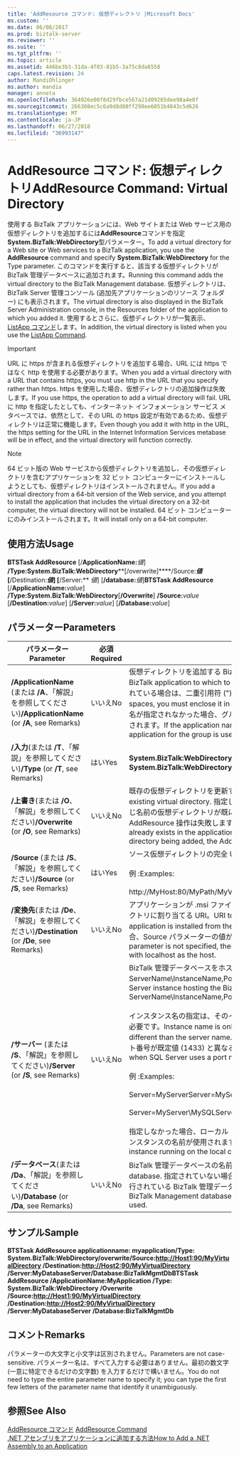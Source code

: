 ```yaml
---
title: 'AddResource コマンド: 仮想ディレクトリ |Microsoft Docs'
ms.custom: ''
ms.date: 06/08/2017
ms.prod: biztalk-server
ms.reviewer: ''
ms.suite: ''
ms.tgt_pltfrm: ''
ms.topic: article
ms.assetid: 446be3b3-31da-4f03-81b5-3a75c8da6558
caps.latest.revision: 24
author: MandiOhlinger
ms.author: mandia
manager: anneta
ms.openlocfilehash: 364926e00f8d29fbce567a21d09265dee98a4e0f
ms.sourcegitcommit: 266308ec5c6a9d8d80ff298ee6051b4843c5d626
ms.translationtype: MT
ms.contentlocale: ja-JP
ms.lasthandoff: 06/27/2018
ms.locfileid: "36993147"
---
```

# <a name="addresource-command-virtual-directory"></a><span data-ttu-id="9c385-102">AddResource コマンド: 仮想ディレクトリ</span><span class="sxs-lookup"><span data-stu-id="9c385-102">AddResource Command: Virtual Directory</span></span>
<span data-ttu-id="9c385-103">使用する BizTalk アプリケーションには、Web サイトまたは Web サービス用の仮想ディレクトリを追加するには**AddResource**コマンドを指定**System.BizTalk:WebDirectory**型パラメーター。</span><span class="sxs-lookup"><span data-stu-id="9c385-103">To add a virtual directory for a Web site or Web services to a BizTalk application, you use the **AddResource** command and specify **System.BizTalk:WebDirectory** for the Type parameter.</span></span> <span data-ttu-id="9c385-104">このコマンドを実行すると、該当する仮想ディレクトリが BizTalk 管理データベースに追加されます。</span><span class="sxs-lookup"><span data-stu-id="9c385-104">Running this command adds the virtual directory to the BizTalk Management database.</span></span> <span data-ttu-id="9c385-105">仮想ディレクトリは、BizTalk Server 管理コンソール (追加先アプリケーションのリソース フォルダー) にも表示されます。</span><span class="sxs-lookup"><span data-stu-id="9c385-105">The virtual directory is also displayed in the BizTalk Server Administration console, in the Resources folder of the application to which you added it.</span></span> <span data-ttu-id="9c385-106">使用するとさらに、仮想ディレクトリが一覧表示、 [ListApp コマンド](../core/listapp-command.md)します。</span><span class="sxs-lookup"><span data-stu-id="9c385-106">In addition, the virtual directory is listed when you use the [ListApp Command](../core/listapp-command.md).</span></span>  
  
> [!IMPORTANT]
>  <span data-ttu-id="9c385-107">URL に https が含まれる仮想ディレクトリを追加する場合、URL には https ではなく http を使用する必要があります。</span><span class="sxs-lookup"><span data-stu-id="9c385-107">When you add a virtual directory with a URL that contains https, you must use http in the URL that you specify rather than https.</span></span> <span data-ttu-id="9c385-108">https を使用した場合、仮想ディレクトリの追加操作は失敗します。</span><span class="sxs-lookup"><span data-stu-id="9c385-108">If you use https, the operation to add a virtual directory will fail.</span></span> <span data-ttu-id="9c385-109">URL に http を指定したとしても、インターネット インフォメーション サービス メタベースでは、依然として、その URL の https 設定が有効であるため、仮想ディレクトリは正常に機能します。</span><span class="sxs-lookup"><span data-stu-id="9c385-109">Even though you add it with http in the URL, the https setting for the URL in the Internet Information Services metabase will be in effect, and the virtual directory will function correctly.</span></span>  
  
> [!NOTE]
>  <span data-ttu-id="9c385-110">64 ビット版の Web サービスから仮想ディレクトリを追加し、その仮想ディレクトリを含むアプリケーションを 32 ビット コンピューターにインストールしようとしても、仮想ディレクトリはインストールされません。</span><span class="sxs-lookup"><span data-stu-id="9c385-110">If you add a virtual directory from a 64-bit version of the Web service, and you attempt to install the application that includes the virtual directory on a 32-bit computer, the virtual directory will not be installed.</span></span> <span data-ttu-id="9c385-111">64 ビット コンピューターにのみインストールされます。</span><span class="sxs-lookup"><span data-stu-id="9c385-111">It will  install only on a 64-bit computer.</span></span>  
  
## <a name="usage"></a><span data-ttu-id="9c385-112">使用方法</span><span class="sxs-lookup"><span data-stu-id="9c385-112">Usage</span></span>  
 <span data-ttu-id="9c385-113">**BTSTask AddResource** [/**ApplicationName:**<em>値</em>] **/Type:System.BizTalk:WebDirectory****[/overwrite]****/Source:**<em>値</em>[**/Destination:**<em>値</em>] [**/Server:** <em>値</em>] [**/database:**<em>値</em>]</span><span class="sxs-lookup"><span data-stu-id="9c385-113">**BTSTask AddResource** [/**ApplicationName:**<em>value</em>] **/Type:System.BizTalk:WebDirectory**[**/Overwrite**] **/Source:**<em>value</em> [**/Destination:**<em>value</em>] [**/Server:**<em>value</em>] [**/Database:**<em>value</em>]</span></span>  
  
## <a name="parameters"></a><span data-ttu-id="9c385-114">パラメーター</span><span class="sxs-lookup"><span data-stu-id="9c385-114">Parameters</span></span>  
  
|                   <span data-ttu-id="9c385-115">パラメーター</span><span class="sxs-lookup"><span data-stu-id="9c385-115">Parameter</span></span>                   | <span data-ttu-id="9c385-116">必須</span><span class="sxs-lookup"><span data-stu-id="9c385-116">Required</span></span> |                                                                                                                                                                                                                                                         <span data-ttu-id="9c385-117">値</span><span class="sxs-lookup"><span data-stu-id="9c385-117">Value</span></span>                                                                                                                                                                                                                                                          |
|-----------------------------------------------|----------|------------------------------------------------------------------------------------------------------------------------------------------------------------------------------------------------------------------------------------------------------------------------------------------------------------------------------------------------------------------------------------------------------------------------------------------------------------------------------------------------------------------------|
| <span data-ttu-id="9c385-118">**/ApplicationName** (または **/A**、「解説」を参照してください)</span><span class="sxs-lookup"><span data-stu-id="9c385-118">**/ApplicationName** (or **/A**, see Remarks)</span></span> |    <span data-ttu-id="9c385-119">いいえ</span><span class="sxs-lookup"><span data-stu-id="9c385-119">No</span></span>    |                                                                                                                                <span data-ttu-id="9c385-120">仮想ディレクトリを追加する BizTalk アプリケーションの名前。</span><span class="sxs-lookup"><span data-stu-id="9c385-120">Name of the BizTalk application to which to add the virtual directory.</span></span> <span data-ttu-id="9c385-121">名前にスペースが含まれている場合は、二重引用符 (") で囲む必要があります。</span><span class="sxs-lookup"><span data-stu-id="9c385-121">If the name includes spaces, you must enclose it in double quotation marks (").</span></span> <span data-ttu-id="9c385-122">アプリケーション名が指定されなかった場合、グループの既定の BizTalk アプリケーションが使用されます。</span><span class="sxs-lookup"><span data-stu-id="9c385-122">If the application name is not specified, the default BizTalk application for the group is used.</span></span>                                                                                                                                 |
|      <span data-ttu-id="9c385-123">**/入力**(または **/T**、「解説」を参照してください)</span><span class="sxs-lookup"><span data-stu-id="9c385-123">**/Type** (or **/T**, see Remarks)</span></span>       |   <span data-ttu-id="9c385-124">はい</span><span class="sxs-lookup"><span data-stu-id="9c385-124">Yes</span></span>    |                                                                                                                                                                                                                          <span data-ttu-id="9c385-125">**System.BizTalk:WebDirectory** (この値小文字は区別されません)。</span><span class="sxs-lookup"><span data-stu-id="9c385-125">**System.BizTalk:WebDirectory** (This value is not case-sensitive.)</span></span>                                                                                                                                                                                                                           |
|    <span data-ttu-id="9c385-126">**/上書き**(または **/O**、「解説」を参照してください)</span><span class="sxs-lookup"><span data-stu-id="9c385-126">**/Overwrite** (or **/O**, see Remarks)</span></span>    |    <span data-ttu-id="9c385-127">いいえ</span><span class="sxs-lookup"><span data-stu-id="9c385-127">No</span></span>    |                                                                                                                                               <span data-ttu-id="9c385-128">既存の仮想ディレクトリを更新するためのオプション。</span><span class="sxs-lookup"><span data-stu-id="9c385-128">Option to update an existing virtual directory.</span></span> <span data-ttu-id="9c385-129">指定しなかった場合、追加する仮想ディレクトリと同じ名前の仮想ディレクトリが既にアプリケーションに存在した場合、AddResource 操作は失敗します。</span><span class="sxs-lookup"><span data-stu-id="9c385-129">If not specified, and a virtual directory already exists in the application that has the same name as the virtual directory being added, the AddResource operation fails.</span></span>                                                                                                                                                |
|     <span data-ttu-id="9c385-130">**/Source** (または **/S**、「解説」を参照してください)</span><span class="sxs-lookup"><span data-stu-id="9c385-130">**/Source** (or **/S**, see Remarks)</span></span>      |   <span data-ttu-id="9c385-131">はい</span><span class="sxs-lookup"><span data-stu-id="9c385-131">Yes</span></span>    |                                                                                                                                                                                                 <span data-ttu-id="9c385-132">ソース仮想ディレクトリの完全 URI。</span><span class="sxs-lookup"><span data-stu-id="9c385-132">Full URI of the source virtual directory.</span></span><br /><br /> <span data-ttu-id="9c385-133">例 :</span><span class="sxs-lookup"><span data-stu-id="9c385-133">Examples:</span></span><br /><br /> http://MyHost:80/MyPath/MyVirtualDirectory                                                                                                                                                                                                 |
|  <span data-ttu-id="9c385-134">**/変換先**(または **/De**、「解説」を参照してください)</span><span class="sxs-lookup"><span data-stu-id="9c385-134">**/Destination** (or **/De**, see Remarks)</span></span>   |    <span data-ttu-id="9c385-135">いいえ</span><span class="sxs-lookup"><span data-stu-id="9c385-135">No</span></span>    |                                                                                                                                                    <span data-ttu-id="9c385-136">アプリケーションが .msi ファイルからインストールされたときに、仮想ディレクトリに割り当てる URI。</span><span class="sxs-lookup"><span data-stu-id="9c385-136">URI to be assigned to the virtual directory when the application is installed from the .msi file.</span></span> <span data-ttu-id="9c385-137">このパラメーターを指定しなかった場合、Source パラメーターの値が localhost と組み合わせて使用されます。</span><span class="sxs-lookup"><span data-stu-id="9c385-137">If this parameter is not specified, then the value of the Source parameter is used with localhost as the host.</span></span>                                                                                                                                                    |
|     <span data-ttu-id="9c385-138">**/サーバー** (または **/S**、「解説」を参照してください)</span><span class="sxs-lookup"><span data-stu-id="9c385-138">**/Server** (or **/S**, see Remarks)</span></span>      |    <span data-ttu-id="9c385-139">いいえ</span><span class="sxs-lookup"><span data-stu-id="9c385-139">No</span></span>    | <span data-ttu-id="9c385-140">BizTalk 管理データベースをホストする SQL Server インスタンスの名前。ServerName\InstanceName,Port の形式で指定します。</span><span class="sxs-lookup"><span data-stu-id="9c385-140">Name of the SQL Server instance hosting the BizTalk Management database, in the form ServerName\InstanceName,Port.</span></span><br /><br /> <span data-ttu-id="9c385-141">インスタンス名の指定は、そのインスタンス名がサーバー名と異なる場合にのみ必要です。</span><span class="sxs-lookup"><span data-stu-id="9c385-141">Instance name is only required when the instance name is different than the server name.</span></span> <span data-ttu-id="9c385-142">ポートの指定は、SQL Server で使用するポート番号が既定値 (1433) と異なる場合にのみ必要です。</span><span class="sxs-lookup"><span data-stu-id="9c385-142">Port is only required when SQL Server uses a port number other than the default (1433).</span></span><br /><br /> <span data-ttu-id="9c385-143">例 :</span><span class="sxs-lookup"><span data-stu-id="9c385-143">Examples:</span></span><br /><br /> <span data-ttu-id="9c385-144">Server=MyServer</span><span class="sxs-lookup"><span data-stu-id="9c385-144">Server=MyServer</span></span><br /><br /> <span data-ttu-id="9c385-145">Server=MyServer\MySQLServer,1533</span><span class="sxs-lookup"><span data-stu-id="9c385-145">Server=MyServer\MySQLServer,1533</span></span><br /><br /> <span data-ttu-id="9c385-146">指定しなかった場合、ローカル コンピューターで実行されている SQL Server インスタンスの名前が使用されます。</span><span class="sxs-lookup"><span data-stu-id="9c385-146">If not provided, the name of the SQL Server instance running on the local computer is used.</span></span> |
|    <span data-ttu-id="9c385-147">**/データベース**(または **/Da**、「解説」を参照してください)</span><span class="sxs-lookup"><span data-stu-id="9c385-147">**/Database** (or **/Da**, see Remarks)</span></span>    |    <span data-ttu-id="9c385-148">いいえ</span><span class="sxs-lookup"><span data-stu-id="9c385-148">No</span></span>    |                                                                                                                                                                                     <span data-ttu-id="9c385-149">BizTalk 管理データベースの名前。</span><span class="sxs-lookup"><span data-stu-id="9c385-149">Name of the BizTalk Management database.</span></span> <span data-ttu-id="9c385-150">指定されていない場合は、SQL Server のローカル インスタンスで実行されている BizTalk 管理データベースが使用されます。</span><span class="sxs-lookup"><span data-stu-id="9c385-150">If not provided, the BizTalk Management database running in the local instance of SQL Server is used.</span></span>                                                                                                                                                                                     |
  
## <a name="sample"></a><span data-ttu-id="9c385-151">サンプル</span><span class="sxs-lookup"><span data-stu-id="9c385-151">Sample</span></span>  
 <span data-ttu-id="9c385-152">**BTSTask AddResource applicationname: myapplication/Type: System.BizTalk:WebDirectory/overwrite/Source:<http://Host1:90/MyVirtualDirectory> /Destination:<http://Host2:90/MyVirtualDirectory> /Server:MyDatabaseServer/Database:BizTalkMgmtDb**</span><span class="sxs-lookup"><span data-stu-id="9c385-152">**BTSTask AddResource /ApplicationName:MyApplication /Type: System.BizTalk:WebDirectory /Overwrite /Source:<http://Host1:90/MyVirtualDirectory> /Destination:<http://Host2:90/MyVirtualDirectory> /Server:MyDatabaseServer /Database:BizTalkMgmtDb**</span></span>  
  
## <a name="remarks"></a><span data-ttu-id="9c385-153">コメント</span><span class="sxs-lookup"><span data-stu-id="9c385-153">Remarks</span></span>  
 <span data-ttu-id="9c385-154">パラメーターの大文字と小文字は区別されません。</span><span class="sxs-lookup"><span data-stu-id="9c385-154">Parameters are not case-sensitive.</span></span> <span data-ttu-id="9c385-155">パラメーター名は、すべて入力する必要はありません。最初の数文字 (一意に特定できるだけの文字数) を入力するだけで構いません。</span><span class="sxs-lookup"><span data-stu-id="9c385-155">You do not need to type the entire parameter name to specify it; you can type the first few letters of the parameter name that identify it unambiguously.</span></span>  
  
## <a name="see-also"></a><span data-ttu-id="9c385-156">参照</span><span class="sxs-lookup"><span data-stu-id="9c385-156">See Also</span></span>  
 <span data-ttu-id="9c385-157">[AddResource コマンド](../core/addresource-command.md) </span><span class="sxs-lookup"><span data-stu-id="9c385-157">[AddResource Command](../core/addresource-command.md) </span></span>  
 [<span data-ttu-id="9c385-158">.NET アセンブリをアプリケーションに追加する方法</span><span class="sxs-lookup"><span data-stu-id="9c385-158">How to Add a .NET Assembly to an Application</span></span>](../core/how-to-add-a-net-assembly-to-an-application.md)